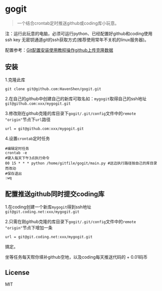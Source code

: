# gogit

> 一个结合crontab定时推送github或coding库小玩意。

注：运行此玩意的电脑，必须可运行python、已经配置好github和coding使用ssh key 无密钥通道git的ssh获取方式(推荐使用常年不关机的linux服务器)。

配置参考：[Git配置安装使用教程操作github上传克隆数据](http://www.cnblogs.com/havenshen/p/3493522.html)

## 安装

1.克隆此库
  
  ```shell
  git clone git@github.com:HavenShen/gogit.git
  ```

2.在自己的github中创建自己的新库可取名如：`mygogit`取得自己的ssh地址`git@github.com:xxx/mygogit.git`

3.修改刚在github克隆的库目录下`gogit/.git/config`文件中的`remote "origin"`节点下`url`路径

  ```shell
  url = git@github.com:xxx/mygogit.git
  ```

4.设置`crontab`定时任务

  ```shell
  #编辑定时任务
  crontab -e
  #键入每天下午3点执行命令
  00 15 * * * python /home/gitfile/gogit/main.py #这边执行路径按自己的库目录而改动
  #保存退出
  :wq
  ```
  
## 配置推送github同时提交coding库

1.在coding创建一个新库`mygogit`得到ssh地址`git@git.coding.net:xxx/mygogit.git`

2.只需在刚github克隆的库目录下`gogit/.git/config`文件中的`remote "origin"`节点下增加一条

  ```shell
  url = git@git.coding.net:xxx/mygogit.git
  ```

搞定。

坐等任务每天帮你填补github空地，以及coding每天推送代码的 + 0.01码币

## License

MIT
